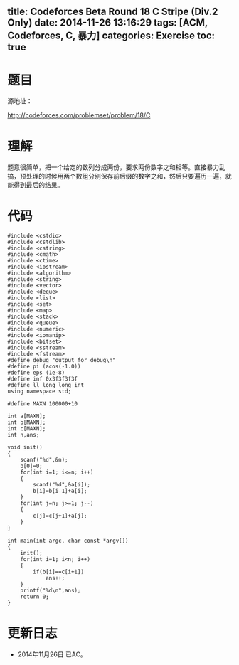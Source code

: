 title: Codeforces Beta Round 18 C Stripe (Div.2 Only)
date: 2014-11-26 13:16:29
tags: [ACM, Codeforces, C, 暴力]
categories: Exercise
toc: true
---
# 题目	
源地址：

http://codeforces.com/problemset/problem/18/C

# 理解
题意很简单，把一个给定的数列分成两份，要求两份数字之和相等。直接暴力乱搞，预处理的时候用两个数组分别保存前后缀的数字之和，然后只要遍历一遍，就能得到最后的结果。

<!-- more -->

# 代码
```
#include <cstdio>
#include <cstdlib>
#include <cstring>
#include <cmath>
#include <ctime>
#include <iostream>
#include <algorithm>
#include <string>
#include <vector>
#include <deque>
#include <list>
#include <set>
#include <map>
#include <stack>
#include <queue>
#include <numeric>
#include <iomanip>
#include <bitset>
#include <sstream>
#include <fstream>
#define debug "output for debug\n"
#define pi (acos(-1.0))
#define eps (1e-8)
#define inf 0x3f3f3f3f
#define ll long long int
using namespace std;

#define MAXN 100000+10

int a[MAXN];
int b[MAXN];
int c[MAXN];
int n,ans;

void init()
{
    scanf("%d",&n);
    b[0]=0;
    for(int i=1; i<=n; i++)
    {
        scanf("%d",&a[i]);
        b[i]=b[i-1]+a[i];
    }
    for(int j=n; j>=1; j--)
    {
        c[j]=c[j+1]+a[j];
    }
}

int main(int argc, char const *argv[])
{
    init();
    for(int i=1; i<n; i++)
    {
        if(b[i]==c[i+1])
            ans++;
    }
    printf("%d\n",ans);
    return 0;
}
```

# 更新日志
- 2014年11月26日 已AC。